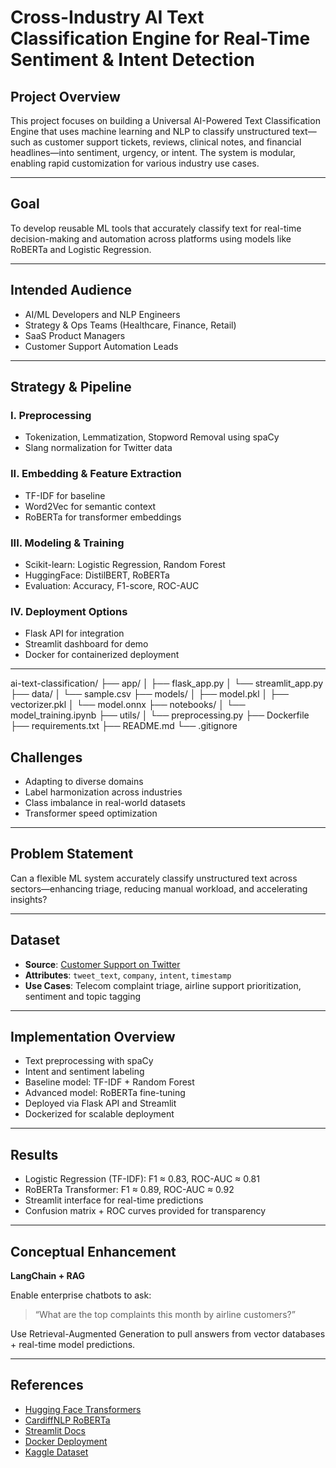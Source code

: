 
# Cross-Industry AI Text Classification Engine for Real-Time Sentiment & Intent Detection

## Project Overview

This project focuses on building a Universal AI-Powered Text Classification Engine that uses machine learning and NLP to classify unstructured text—such as customer support tickets, reviews, clinical notes, and financial headlines—into sentiment, urgency, or intent. The system is modular, enabling rapid customization for various industry use cases.

---

## Goal

To develop reusable ML tools that accurately classify text for real-time decision-making and automation across platforms using models like RoBERTa and Logistic Regression.

---

## Intended Audience

- AI/ML Developers and NLP Engineers  
- Strategy & Ops Teams (Healthcare, Finance, Retail)  
- SaaS Product Managers  
- Customer Support Automation Leads  

---

## Strategy & Pipeline

### I. Preprocessing
- Tokenization, Lemmatization, Stopword Removal using spaCy  
- Slang normalization for Twitter data  

### II. Embedding & Feature Extraction
- TF-IDF for baseline  
- Word2Vec for semantic context  
- RoBERTa for transformer embeddings  

### III. Modeling & Training
- Scikit-learn: Logistic Regression, Random Forest  
- HuggingFace: DistilBERT, RoBERTa  
- Evaluation: Accuracy, F1-score, ROC-AUC  

### IV. Deployment Options
- Flask API for integration  
- Streamlit dashboard for demo  
- Docker for containerized deployment  

---
ai-text-classification/
├── app/
│   ├── flask_app.py
│   └── streamlit_app.py
├── data/
│   └── sample.csv
├── models/
│   ├── model.pkl
│   ├── vectorizer.pkl
│   └── model.onnx
├── notebooks/
│   └── model_training.ipynb
├── utils/
│   └── preprocessing.py
├── Dockerfile
├── requirements.txt
├── README.md
└── .gitignore

##  Challenges

- Adapting to diverse domains  
- Label harmonization across industries  
- Class imbalance in real-world datasets  
- Transformer speed optimization  

---

## Problem Statement

Can a flexible ML system accurately classify unstructured text across sectors—enhancing triage, reducing manual workload, and accelerating insights?

---

##  Dataset

- **Source**: [Customer Support on Twitter](https://www.kaggle.com/datasets/thoughtvector/customer-support-on-twitter)  
- **Attributes**: `tweet_text`, `company`, `intent`, `timestamp`  
- **Use Cases**: Telecom complaint triage, airline support prioritization, sentiment and topic tagging

---

## Implementation Overview

- Text preprocessing with spaCy  
- Intent and sentiment labeling  
- Baseline model: TF-IDF + Random Forest  
- Advanced model: RoBERTa fine-tuning  
- Deployed via Flask API and Streamlit  
- Dockerized for scalable deployment  

---

##  Results

- Logistic Regression (TF-IDF): F1 ≈ 0.83, ROC-AUC ≈ 0.81  
- RoBERTa Transformer: F1 ≈ 0.89, ROC-AUC ≈ 0.92  
- Streamlit interface for real-time predictions  
- Confusion matrix + ROC curves provided for transparency  

---

##  Conceptual Enhancement

**LangChain + RAG**

Enable enterprise chatbots to ask:
> “What are the top complaints this month by airline customers?”

Use Retrieval-Augmented Generation to pull answers from vector databases + real-time model predictions.

---

## References

- [Hugging Face Transformers](https://huggingface.co/transformers/)  
- [CardiffNLP RoBERTa](https://huggingface.co/cardiffnlp/twitter-roberta-base-sentiment)  
- [Streamlit Docs](https://docs.streamlit.io/)  
- [Docker Deployment](https://docs.docker.com/)  
- [Kaggle Dataset](https://www.kaggle.com/datasets/thoughtvector/customer-support-on-twitter)  

